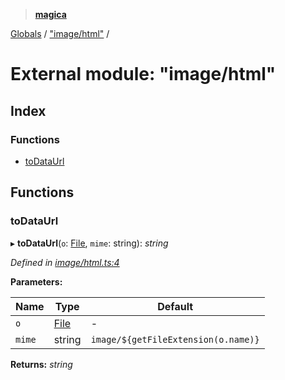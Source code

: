 > **[magica](../README.md)**

[Globals](../README.md) / ["image/html"](_image_html_.md) /

# External module: "image/html"

## Index

### Functions

* [toDataUrl](_image_html_.md#todataurl)

## Functions

###  toDataUrl

▸ **toDataUrl**(`o`: [File](../classes/_file_file_.file.md), `mime`: string): *string*

*Defined in [image/html.ts:4](https://github.com/cancerberoSgx/magica/blob/f07fbfd/src/image/html.ts#L4)*

**Parameters:**

Name | Type | Default |
------ | ------ | ------ |
`o` | [File](../classes/_file_file_.file.md) | - |
`mime` | string |  `image/${getFileExtension(o.name)}` |

**Returns:** *string*
